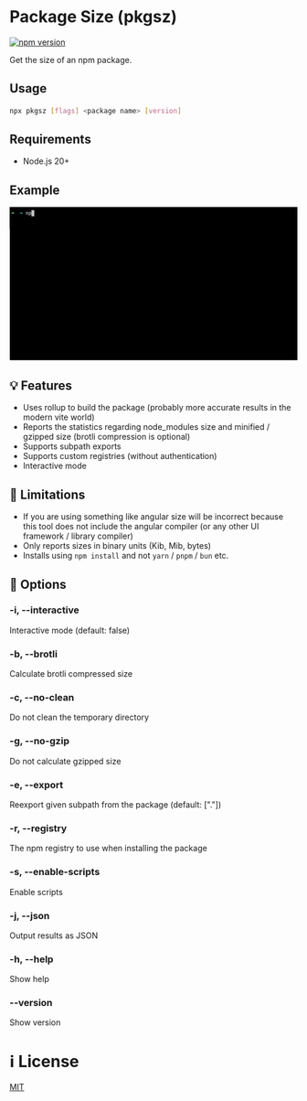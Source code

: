 # Package Size (pkgsz)

[![npm version](https://img.shields.io/npm/v/pkgsz.svg?style=flat-square)](https://www.npmjs.com/package/pkgsz)

Get the size of an npm package.

## Usage

```bash
npx pkgsz [flags] <package name> [version]
```

## Requirements

- Node.js 20+

## Example

![Demo](./demo.gif)

## :bulb: Features

- Uses rollup to build the package (probably more accurate results in the modern vite world)
- Reports the statistics regarding node_modules size and minified / gzipped size (brotli compression is optional)
- Supports subpath exports
- Supports custom registries (without authentication)
- Interactive mode

## :bell: Limitations

- If you are using something like angular size will be incorrect because this tool does not include the angular compiler (or any other UI framework / library compiler)
- Only reports sizes in binary units (Kib, Mib, bytes)
- Installs using `npm install` and not `yarn` / `pnpm` / `bun` etc.

## :key: Options

### -i, --interactive

Interactive mode (default: false)

### -b, --brotli

Calculate brotli compressed size

### -c, --no-clean

Do not clean the temporary directory

### -g, --no-gzip

Do not calculate gzipped size

### -e, --export

Reexport given subpath from the package (default: ["."])

### -r, --registry

The npm registry to use when installing the package

### -s, --enable-scripts

Enable scripts

### -j, --json
Output results as JSON

### -h, --help

Show help

### --version

Show version

# :information_source: License

[MIT](https://github.com/kshutkin/package-size/blob/main/LICENSE)